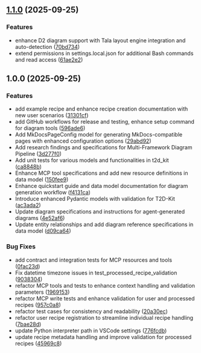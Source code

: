 ## [1.1.0](https://github.com/afterthought/t2d-kit/compare/v1.0.0...v1.1.0) (2025-09-25)

### Features

* enhance D2 diagram support with Tala layout engine integration and auto-detection ([70bd734](https://github.com/afterthought/t2d-kit/commit/70bd7344f42358522f7aaa38bea69e8119d0011b))
* extend permissions in settings.local.json for additional Bash commands and read access ([61ae2e2](https://github.com/afterthought/t2d-kit/commit/61ae2e26c98e9c34d42cf3e3f47718091cc82d83))

## 1.0.0 (2025-09-25)

### Features

* add example recipe and enhance recipe creation documentation with new user scenarios ([31301cf](https://github.com/afterthought/t2d-kit/commit/31301cfdba43cca2f71d688937541dbd35405409))
* add GitHub workflows for release and testing, enhance setup command for diagram tools ([596ade6](https://github.com/afterthought/t2d-kit/commit/596ade6456b0cbe174b81fe33a761329014c220f))
* Add MkDocsPageConfig model for generating MkDocs-compatible pages with enhanced configuration options ([29abd92](https://github.com/afterthought/t2d-kit/commit/29abd9203814599e62225590c3d3e9a81ed1b28e))
* Add research findings and specifications for Multi-Framework Diagram Pipeline ([3d277f0](https://github.com/afterthought/t2d-kit/commit/3d277f0b3a7ebd2aaa768eff652c60d71ec61bce))
* Add unit tests for various models and functionalities in t2d_kit ([ca8848b](https://github.com/afterthought/t2d-kit/commit/ca8848bee1c133d30d54638099858ec04637f321))
* Enhance MCP tool specifications and add new resource definitions in data model ([150fee9](https://github.com/afterthought/t2d-kit/commit/150fee9d8f2967c79e78ae7256182c68fc835d22))
* Enhance quickstart guide and data model documentation for diagram generation workflow ([f4131ca](https://github.com/afterthought/t2d-kit/commit/f4131caaf8ab1392204d8f072a3893f9c56e4d38))
* Introduce enhanced Pydantic models with validation for T2D-Kit ([ac3ada2](https://github.com/afterthought/t2d-kit/commit/ac3ada2cc6c30bfcfe531c021815b40af6bb4258))
* Update diagram specifications and instructions for agent-generated diagrams ([4e52af6](https://github.com/afterthought/t2d-kit/commit/4e52af69cc539cbbe0a1642b255073724bfe2240))
* Update entity relationships and add diagram reference specifications in data model ([d09ca64](https://github.com/afterthought/t2d-kit/commit/d09ca64d0e9e70e485f8240def27934d5b283e35))

### Bug Fixes

* add contract and integration tests for MCP resources and tools ([0fac23d](https://github.com/afterthought/t2d-kit/commit/0fac23dd625d3038c0b48e84b7151afd823f8a50))
* Fix datetime timezone issues in test_processed_recipe_validation ([9038304](https://github.com/afterthought/t2d-kit/commit/9038304d8d1dc10c7f5842de9a7d9f5060e56f2b))
* refactor MCP tools and tests to enhance context handling and validation parameters ([1969153](https://github.com/afterthought/t2d-kit/commit/1969153fb9c1849085fcba8d181aeb8bb1852adb))
* refactor MCP write tests and enhance validation for user and processed recipes ([957c0a8](https://github.com/afterthought/t2d-kit/commit/957c0a8a69c42a59aa78ca78887a6deb5982dd16))
* refactor test cases for consistency and readability ([20a30ec](https://github.com/afterthought/t2d-kit/commit/20a30ecda7ae18283075177f4171c2772e33c632))
* refactor user recipe registration to streamline individual recipe handling ([7bae28d](https://github.com/afterthought/t2d-kit/commit/7bae28d90412d79ee4af5a5cc0b21133892c9026))
* update Python interpreter path in VSCode settings ([776fcdb](https://github.com/afterthought/t2d-kit/commit/776fcdbd8da0d8e210953b206fff2a9e41c0f3db))
* update recipe metadata handling and improve validation for processed recipes ([45969c8](https://github.com/afterthought/t2d-kit/commit/45969c8c5e20b11fcc6640d4763db8b262f4df2c))
